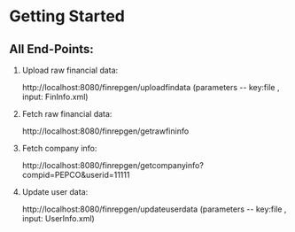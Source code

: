 # Getting Started

All End-Points:
---------------
1) Upload raw financial data:

	http://localhost:8080/finrepgen/uploadfindata 
	(parameters -- key:file , input: FinInfo.xml)

2) Fetch raw financial data:

	http://localhost:8080/finrepgen/getrawfininfo
	
3) Fetch company info:

	http://localhost:8080/finrepgen/getcompanyinfo?compid=PEPCO&userid=11111
	
4) Update user data:

	http://localhost:8080/finrepgen/updateuserdata
	(parameters -- key:file , input: UserInfo.xml)